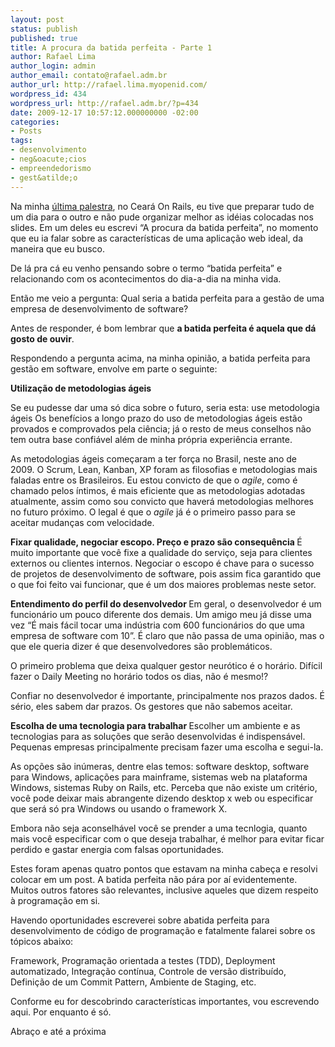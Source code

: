 ```yaml
---
layout: post
status: publish
published: true
title: A procura da batida perfeita - Parte 1
author: Rafael Lima
author_login: admin
author_email: contato@rafael.adm.br
author_url: http://rafael.lima.myopenid.com/
wordpress_id: 434
wordpress_url: http://rafael.adm.br/?p=434
date: 2009-12-17 10:57:12.000000000 -02:00
categories:
- Posts
tags:
- desenvolvimento
- neg&oacute;cios
- empreendedorismo
- gest&atilde;o
---
```

Na minha <a href="http://rafael.adm.br/p/bootstrapping-de-aplicacoes-web-no-ceara-on-rails-2009/">&uacute;ltima palestra</a>, no Cear&aacute; On Rails, eu tive que preparar tudo de um dia para o outro e n&atilde;o pude organizar melhor as id&eacute;ias colocadas nos slides. Em um deles eu escrevi &ldquo;A procura da batida perfeita&rdquo;, no momento que eu ia falar sobre as caracter&iacute;sticas de uma aplica&ccedil;&atilde;o web ideal, da maneira que eu busco.

De l&aacute; pra c&aacute; eu venho pensando sobre o termo &ldquo;batida perfeita&rdquo; e relacionando com os acontecimentos do dia-a-dia na minha vida.

Ent&atilde;o me veio a pergunta: Qual seria a batida perfeita para a gest&atilde;o de uma empresa de desenvolvimento de software?

Antes de responder, &eacute; bom lembrar que <strong>a batida perfeita &eacute; aquela que d&aacute; gosto de ouvir</strong>.

Respondendo a pergunta acima, na minha opini&atilde;o, a batida perfeita para gest&atilde;o em software, envolve em parte o seguinte:

<strong>Utiliza&ccedil;&atilde;o de metodologias &aacute;geis
</strong>

Se eu pudesse dar uma s&oacute; dica sobre o futuro, seria esta: use metodologia &aacute;geis
Os benef&iacute;cios a longo prazo do uso de metodologias &aacute;geis est&atilde;o provados e comprovados pela ci&ecirc;ncia;&nbsp;j&aacute; o resto de meus conselhos n&atilde;o tem outra base confi&aacute;vel al&eacute;m de minha pr&oacute;pria experi&ecirc;ncia errante.

As metodologias &aacute;geis come&ccedil;aram a ter for&ccedil;a no Brasil, neste ano de 2009.&nbsp;O Scrum, Lean, Kanban, XP foram as filosofias e metodologias mais faladas entre os Brasileiros. Eu estou convicto de que o <em>agile</em>, como &eacute; chamado pelos &iacute;ntimos, &eacute; mais eficiente que as metodologias adotadas atualmente, assim como sou convicto que haver&aacute; metodologias melhores no futuro pr&oacute;ximo. O legal &eacute; que o <em>agile</em> j&aacute; &eacute; o primeiro passo para se aceitar mudan&ccedil;as com velocidade.

<strong>Fixar qualidade, negociar escopo. Pre&ccedil;o e prazo s&atilde;o consequ&ecirc;ncia
</strong> &Eacute; muito importante que voc&ecirc; fixe a qualidade do servi&ccedil;o, seja para clientes externos ou clientes internos. Negociar o escopo &eacute; chave para o sucesso de projetos de desenvolvimento de software, pois assim fica garantido que o que foi feito vai funcionar, que &eacute; um dos maiores problemas neste setor.

<strong>Entendimento do perfil do desenvolvedor
</strong> Em geral, o desenvolvedor &eacute; um funcion&aacute;rio um pouco diferente dos demais. Um amigo meu j&aacute; disse uma vez &ldquo;&Eacute; mais f&aacute;cil tocar uma ind&uacute;stria com 600 funcion&aacute;rios do que uma empresa de software com 10&rdquo;. &Eacute; claro que n&atilde;o passa de uma opini&atilde;o, mas o que ele queria dizer &eacute; que desenvolvedores s&atilde;o problem&aacute;ticos.

O primeiro problema que deixa qualquer gestor neur&oacute;tico &eacute; o hor&aacute;rio. Dif&iacute;cil fazer o Daily Meeting no hor&aacute;rio todos os dias, n&atilde;o &eacute; mesmo!?

Confiar no desenvolvedor &eacute; importante, principalmente nos prazos dados. &Eacute; s&eacute;rio, eles sabem dar prazos. Os gestores que n&atilde;o sabemos aceitar.

<strong>Escolha de uma tecnologia para trabalhar
</strong> Escolher um ambiente e as tecnologias para as solu&ccedil;&otilde;es que ser&atilde;o desenvolvidas &eacute; indispens&aacute;vel. Pequenas empresas principalmente precisam fazer uma escolha e segui-la.

As op&ccedil;&otilde;es s&atilde;o in&uacute;meras, dentre elas temos: software desktop, software para Windows, aplica&ccedil;&otilde;es para mainframe, sistemas web na plataforma Windows, sistemas Ruby on Rails, etc. Perceba que n&atilde;o existe um crit&eacute;rio, voc&ecirc; pode deixar mais abrangente dizendo desktop x web ou especificar que ser&aacute; s&oacute; pra Windows ou usando o framework X.

Embora n&atilde;o seja aconselh&aacute;vel voc&ecirc; se prender a uma tecnlogia, quanto mais voc&ecirc; especificar com o que deseja trabalhar, &eacute; melhor para evitar ficar perdido e gastar energia com falsas oportunidades.

Estes foram apenas quatro pontos que estavam na minha cabe&ccedil;a e resolvi colocar em um post. A batida perfeita n&atilde;o p&aacute;ra por a&iacute; evidentemente. Muitos outros fatores s&atilde;o relevantes, inclusive aqueles que dizem respeito &agrave; programa&ccedil;&atilde;o em si.

Havendo oportunidades escreverei sobre abatida perfeita para desenvolvimento de c&oacute;digo de programa&ccedil;&atilde;o e fatalmente falarei sobre os t&oacute;picos abaixo:

Framework, Programa&ccedil;&atilde;o orientada a testes (TDD), Deployment automatizado, Integra&ccedil;&atilde;o cont&iacute;nua, Controle de vers&atilde;o distribu&iacute;do, Defini&ccedil;&atilde;o de um Commit Pattern, Ambiente de Staging, etc.

Conforme eu for descobrindo caracter&iacute;sticas importantes, vou escrevendo aqui. Por enquanto &eacute; s&oacute;.

Abra&ccedil;o e at&eacute; a pr&oacute;xima
